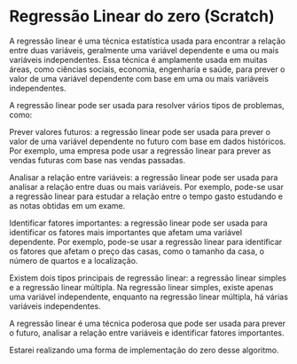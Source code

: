 # Regressão Linear do zero (Scratch)

A regressão linear é uma técnica estatística usada para encontrar a relação entre duas variáveis, geralmente uma variável dependente e uma ou mais variáveis independentes. Essa técnica é amplamente usada em muitas áreas, como ciências sociais, economia, engenharia e saúde, para prever o valor de uma variável dependente com base em uma ou mais variáveis independentes.

A regressão linear pode ser usada para resolver vários tipos de problemas, como:

Prever valores futuros: a regressão linear pode ser usada para prever o valor de uma variável dependente no futuro com base em dados históricos. Por exemplo, uma empresa pode usar a regressão linear para prever as vendas futuras com base nas vendas passadas.

Analisar a relação entre variáveis: a regressão linear pode ser usada para analisar a relação entre duas ou mais variáveis. Por exemplo, pode-se usar a regressão linear para estudar a relação entre o tempo gasto estudando e as notas obtidas em um exame.

Identificar fatores importantes: a regressão linear pode ser usada para identificar os fatores mais importantes que afetam uma variável dependente. Por exemplo, pode-se usar a regressão linear para identificar os fatores que afetam o preço das casas, como o tamanho da casa, o número de quartos e a localização.

Existem dois tipos principais de regressão linear: a regressão linear simples e a regressão linear múltipla. Na regressão linear simples, existe apenas uma variável independente, enquanto na regressão linear múltipla, há várias variáveis independentes.

A regressão linear é uma técnica poderosa que pode ser usada para prever o futuro, analisar a relação entre variáveis e identificar fatores importantes.

Estarei realizando uma forma de implementação do zero desse algoritmo.
